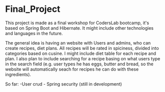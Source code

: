 # Final_Project
This project is made as a final workshop for CodersLab bootcamp, it's based on Spring Boot and Hibernate. It might include other technologies and languages in the future.

The general idea is having an website with Users and admins, who can create recipes, diet plans. All recipes will be rated in spiciness, divided into categories based on cusine.
I might include diet table for each recipe and plan. I also plan to include searching for a recipe basing on what users type in the search field (e.g. user types he has eggs, butter
and bread, so the website will automatically seach for recipes he can do with these ingredients).

So far:
-User crud - Spring security (still in development)
